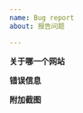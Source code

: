 ```yaml
---
name: Bug report
about: 报告问题

---
```

<!-- 请确认问题可以复现 -->

**关于哪一个网站**
<!-- Which website -->


**错误信息**
<!-- Error message -->
<!-- 脚本直接报告的内部错误信息, 或者浏览器开发者工具(F12 或 Ctrl+Shift+I 召唤)里Console一栏的输出, 建议将设置中的"控制台输出详细信息打开" -->


**附加截图**
<!-- Screenshot -->
